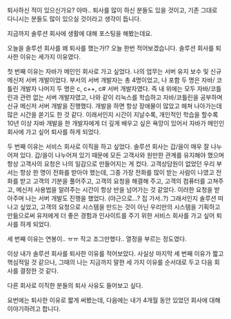 퇴사하신 적이 있으신가요? 아마.. 퇴사를 많이 하신 분들도 있을 것이고, 기존 그대로 다니시는 분들도 많이 있으실 것이라고 생각이 듭니다.

지금까지 솔루션 회사에 생활에 대해 포스팅을 해봤는데요. 

오늘을 솔루션 회사를 왜 퇴사를 했는가!? 오늘 한번 적어보겠습니다. 솔루션 회사를 퇴사한 이유는 세가지 이유였다.

첫 번째 이유는 자바가 메인인 회사로 가고 싶었다. 나의 업무는 서버 유지 보수 및 신규 메신저 서버 개발이었다. 부서의 서버 개발자는 총 4명이었고, 나 포함 두 명은 자바/ 코틀린 개발자 나머지 두 명은 c, c++, c# 서버 개발자였다. 즉 내 위에는 모두 자바/코틀린과 관련 없는 서버 개발자였고, 나와 같이 리눅스를 학습하고 자바/코틀린을 공부하며 신규 메신저 서버 개발을 진행했다. 개발을 하면 항상 장애물이 많았고 헤쳐 나아가는데 많은 시간을 쏟기도 한 것 같다. 이래서인지 시간이 지날수록, 개인적인 학습을 할수록 10년 이상 자바 개발을 한 개발자에게 더 깊게 배우고 싶은 욕망이 있어서 자바가 메인인 회사에 가고 싶어 퇴사를 하게 되었다.

두 번째 이유는 서비스 회사로 이직을 하고 싶었다. 솔루션 회사는 갑/을이 매우 잘 나누어져 있다. 갑/을이 나누어져 있기 때문에 모든 고객사와 원만한 관계를 유지해야 했으며 항상 고객사의 요청은 나의 일감으로 만들어지는 게 컸다. 고객상담원이 없었던 우리 부서는 항상 한 명이 전화를 받아야 했는데, 그중 가장 전화를 많이 받는 사람이 나였고 전화를 받고 고객의 기분을 풀어주고, 고객의 요청을 해결해 주고, 고객의 컴퓨터를 고쳐주고, 메신저 사용법을 알려주는 시간이 항상 반을 넘어가는 것 같았다. 이러한 요청을 받아주며 나는 서버 개발도 진행을 했었다. (야근으로…? 집 가서..?) 그래서인지 솔루션 떠나고 싶었고, 고객의 요청으로 시스템을 만드는 것이 아닌 우리만의 시스템을 기획하고 만듦으로써 유저에게 더 좋은 경험과 인사이트를 주기 위한 서비스 회사를 가고 싶어 퇴사를 하게 되었다.

세 번째 이유는 연봉이.. ㅠㅠ 작고 조그만했다.. 열정을 부르는 정도였다.

이상 내가 솔루션 회사를 퇴사한 이유를 적어보았다. 사실상 마지막 세 번째 이유가 짧고 핵심적일 것 같으나, 그때의 나는 지금까지 말한 세 가지 이유를 순서대로 두고 다음 회사를 결정한 것 같다.

다른 회사로 이직한 분들의 퇴사 사유도 들어보고 싶다.

요번에는 퇴사한 이유로 짧게 써봤는데, 다음에는 내가 4개월 동안 있었던 회사에 대해 이야기하려고 합니다.
